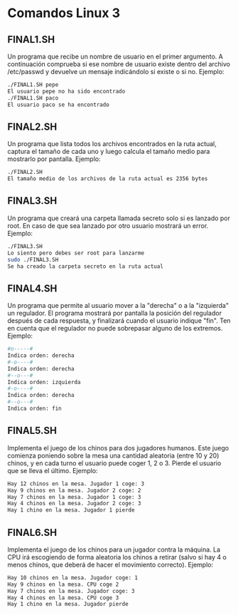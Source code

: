 # Comandos Linux 3

## FINAL1.SH

Un programa que recibe un nombre de usuario en el primer argumento. A continuación comprueba si ese nombre de usuario existe dentro del archivo /etc/passwd y devuelve un mensaje indicándolo si existe o si no. Ejemplo:

```bash
./FINAL1.SH pepe
El usuario pepe no ha sido encontrado
./FINAL1.SH paco
El usuario paco se ha encontrado
```

## FINAL2.SH

Un programa que lista todos los archivos encontrados en la ruta actual, captura el tamaño de cada uno y luego calcula el tamaño medio para mostrarlo por pantalla. Ejemplo:

```bash
./FINAL2.SH
El tamaño medio de los archivos de la ruta actual es 2356 bytes
```

## FINAL3.SH

Un programa que creará una carpeta llamada secreto solo si es lanzado por root. En caso de que sea lanzado por otro usuario mostrará un error. Ejemplo:

```bash
./FINAL3.SH
Lo siento pero debes ser root para lanzarme
sudo ./FINAL3.SH
Se ha creado la carpeta secreto en la ruta actual
```

## FINAL4.SH

Un programa que permite al usuario mover a la "derecha" o a la "izquierda" un regulador. El programa mostrará por pantalla la posición del regulador después de cada respuesta, y finalizará cuando el usuario indique "fin". Ten en cuenta que el regulador no puede sobrepasar alguno de los extremos. Ejemplo:

```bash
#o-----#
Indica orden: derecha
#-o----#
Indica orden: derecha
#--o---#
Indica orden: izquierda
#-o----#
Indica orden: derecha
#--o---#
Indica orden: fin
```

## FINAL5.SH

Implementa el juego de los chinos para dos jugadores humanos. Este juego comienza poniendo sobre la mesa una cantidad aleatoria (entre 10 y 20) chinos, y en cada turno el usuario puede coger 1, 2 o 3. Pierde el usuario que se lleva el último. Ejemplo:

```bash
Hay 12 chinos en la mesa. Jugador 1 coge: 3
Hay 9 chinos en la mesa. Jugador 2 coge: 2
Hay 7 chinos en la mesa. Jugador 1 coge: 3
Hay 4 chinos en la mesa. Jugador 2 coge: 3
Hay 1 chino en la mesa. Jugador 1 pierde
```

## FINAL6.SH

Implementa el juego de los chinos para un jugador contra la máquina. La CPU irá escogiendo de forma aleatoria los chinos a retirar (salvo si hay 4 o menos chinos, que deberá de hacer el movimiento correcto). Ejemplo:

```bash
Hay 10 chinos en la mesa. Jugador coge: 1
Hay 9 chinos en la mesa. CPU coge 2
Hay 7 chinos en la mesa. Jugador coge: 3
Hay 4 chinos en la mesa. CPU coge 3
Hay 1 chino en la mesa. Jugador pierde
```

